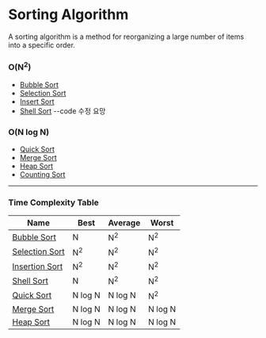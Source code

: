 # Sorting Algorithm

A sorting algorithm is a method for reorganizing a large number of items into a specific order.



### O(N<sup>2</sup>)
* [Bubble Sort](/Algorithm/Sort/BubbleSort)
* [Selection Sort](/Algorithm/Sort/SelectionSort)
* [Insert Sort](/Algorithm/Sort/InsertSort)
* [Shell Sort](/Algorithm/Sort/ShellSort) --code 수정 요망

### O(N log N)
* [Quick Sort](/Algorithm/Sort/BubbleSort)
* [Merge Sort](/Algorithm/Sort/SelectionSort)
* [Heap Sort](/Algorithm/Sort/HeapSort)
* [Counting Sort](/Algorithm/Sort/CountingSort)

---

### Time Complexity Table
| Name | Best | Average | Worst |
|--- |--- |--- |--- |
| [Bubble Sort](/Algorithm/Sort/BubbleSort) | N | N<sup>2</sup> | N<sup>2</sup> |
| [Selection Sort](/Algorithm/Sort/SelectionSort) | N<sup>2</sup> | N<sup>2</sup> | N<sup>2</sup> |
| [Insertion Sort](/Algorithm/Sort/InsertionSort) | N<sup>2</sup> | N<sup>2</sup> | N<sup>2</sup> |
| [Shell Sort](/Algorithm/Sort/BubbleSort) | N | N<sup>2</sup> | N<sup>2</sup> |
| [Quick Sort](/Algorithm/Sort/BubbleSort) | N log N | N log N | N<sup>2</sup> |
| [Merge Sort](/Algorithm/Sort/BubbleSort) | N log N | N log N | N log N |
| [Heap Sort](/Algorithm/Sort/BubbleSort) | N log N |N log N | N log N |
